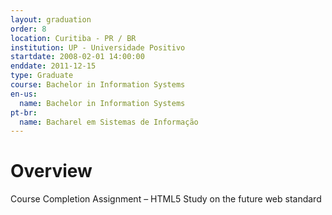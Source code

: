 ```yaml
---
layout: graduation
order: 8
location: Curitiba - PR / BR
institution: UP - Universidade Positivo
startdate: 2008-02-01 14:00:00
enddate: 2011-12-15
type: Graduate
course: Bachelor in Information Systems
en-us:
  name: Bachelor in Information Systems
pt-br:
  name: Bacharel em Sistemas de Informação
---
```


# Overview

Course Completion Assignment – HTML5 Study on the future web standard
